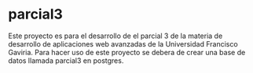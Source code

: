 # parcial3
Este proyecto es para el desarrollo de el parcial 3 de la materia de desarrollo de aplicaciones web avanzadas de la Universidad Francisco Gaviria.
Para hacer uso de este proyecto se debera de crear una base de datos llamada parcial3 en postgres.
